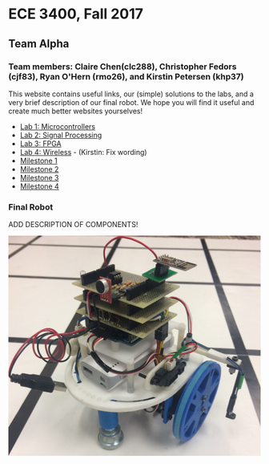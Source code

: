 # ECE 3400, Fall 2017
## Team Alpha
### Team members: Claire Chen(clc288), Christopher Fedors (cjf83), Ryan O'Hern (rmo26), and Kirstin Petersen (khp37)

This website contains useful links, our (simple) solutions to the labs, and a very brief description of our final robot. We hope you will find it useful and create much better websites yourselves!

* [Lab 1: Microcontrollers](./docs/lab1.md)
* [Lab 2: Signal Processing](./docs/lab2.md)
* [Lab 3: FPGA](./docs/lab3.md)
* [Lab 4: Wireless](./docs/lab4.md) - (Kirstin: Fix wording)
* [Milestone 1](./docs/milestone1.md) 
* [Milestone 2](./docs/milestone2.md)
* [Milestone 3](./docs/milestone3.md)
* [Milestone 4](./docs/milestone4.md)

### Final Robot

ADD DESCRIPTION OF COMPONENTS!

![robot](./docs/images/robot.png)




